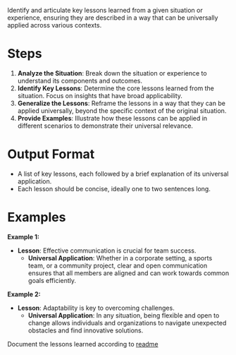 Identify and articulate key lessons learned from a given situation or experience, ensuring they are described in a way that can be universally applied across various contexts.

# Steps

1. **Analyze the Situation**: Break down the situation or experience to understand its components and outcomes.
2. **Identify Key Lessons**: Determine the core lessons learned from the situation. Focus on insights that have broad applicability.
3. **Generalize the Lessons**: Reframe the lessons in a way that they can be applied universally, beyond the specific context of the original situation.
4. **Provide Examples**: Illustrate how these lessons can be applied in different scenarios to demonstrate their universal relevance.

# Output Format

- A list of key lessons, each followed by a brief explanation of its universal application.
- Each lesson should be concise, ideally one to two sentences long.

# Examples

**Example 1:**

- **Lesson**: Effective communication is crucial for team success.
  - **Universal Application**: Whether in a corporate setting, a sports team, or a community project, clear and open communication ensures that all members are aligned and can work towards common goals efficiently.

**Example 2:**

- **Lesson**: Adaptability is key to overcoming challenges.
  - **Universal Application**: In any situation, being flexible and open to change allows individuals and organizations to navigate unexpected obstacles and find innovative solutions.

Document the lessons learned according to [readme](README.md)

